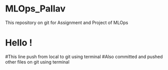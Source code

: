 # MLOps_Pallav
This repository on git for Assignment and Project of MLOps

# Hello !
#This line push from local to git using terminal
#Also committed and pushed other files on git using terminal

